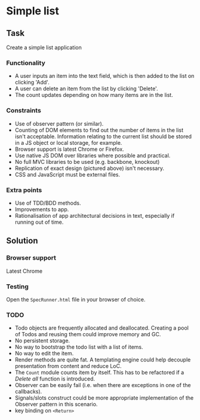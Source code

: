 # Simple list

## Task
Create a simple list application

### Functionality
- A user inputs an item into the text field, which is then added to the list on clicking 'Add'.
- A user can delete an item from the list by clicking 'Delete'.
- The count updates depending on how many items are in the list.

### Constraints
- Use of observer pattern (or similar).
- Counting of DOM elements to find out the number of items in the list isn't acceptable. Information relating to the current list should be stored in a JS object or local storage, for example.
- Browser support is latest Chrome or Firefox.
- Use native JS DOM over libraries where possible and practical.
- No full MVC libraries to be used (e.g. backbone, knockout)
- Replication of exact design (pictured above) isn't necessary.
- CSS and JavaScript must be external files.

### Extra points
- Use of TDD/BDD methods.
- Improvements to app.
- Rationalisation of app architectural decisions in text, especially if running out of time.

## Solution

### Browser support
Latest Chrome

### Testing
Open the `SpecRunner.html` file in your browser of choice.

### TODO
- Todo objects are frequently allocated and deallocated. Creating a pool of
  Todos and reusing them could improve memory and GC.
- No persistent storage.
- No way to bootstrap the todo list with a list of items.
- No way to edit the item.
- Render methods are quite fat. A templating engine could help decouple
  presentation from content and reduce LoC.
- The `Count` module counts item by itself. This has to be refactored if
  a *Delete all* function is introduced.
- Observer can be easily fail (i.e. when there are exceptions in one of the callbacks).
- Signals/slots construct could be more appropriate implementation of the Observer
  pattern in this scenario.
- key binding on `<Return>`
